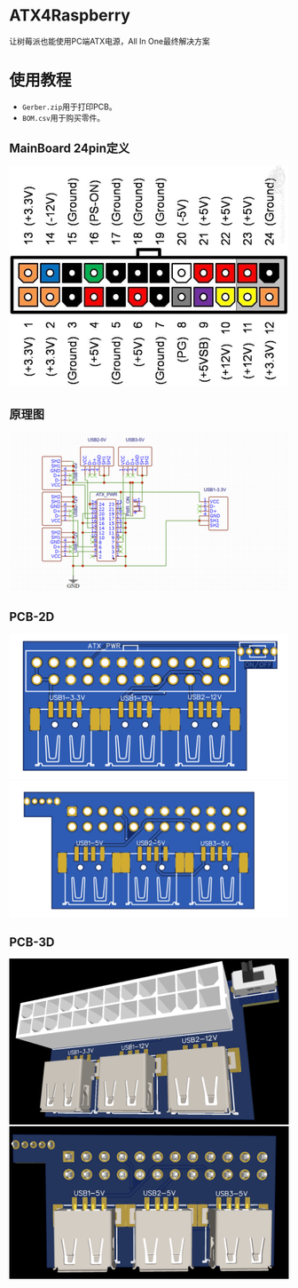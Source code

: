 # ATX4Raspberry
让树莓派也能使用PC端ATX电源，All In One最终解决方案

# 使用教程
- `Gerber.zip`用于打印PCB。
- `BOM.csv`用于购买零件。

## MainBoard 24pin定义
![](MainBoard-24pin.png)

## 原理图
![](doc.png)

## PCB-2D
![](p.png)![](n.png)

## PCB-3D
![](3dp.png)![](3dn.png)
